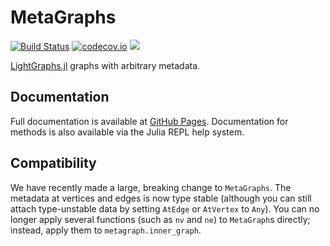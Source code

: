 # MetaGraphs

[![Build Status](https://travis-ci.org/JuliaGraphs/MetaGraphs.jl.svg?branch=master)](https://travis-ci.org/JuliaGraphs/MetaGraphs.jl)
[![codecov.io](http://codecov.io/github/JuliaGraphs/MetaGraphs.jl/coverage.svg?branch=master)](http://codecov.io/github/JuliaGraphs/MetaGraphs.jl?branch=master)
[![](https://img.shields.io/badge/docs-latest-blue.svg)](https://juliagraphs.github.io/MetaGraphs.jl/latest)

[LightGraphs.jl](https://github.com/JuliaGraphs/LightGraphs.jl) graphs with arbitrary metadata.

## Documentation
Full documentation is available at [GitHub Pages](https://juliagraphs.github.io/MetaGraphs.jl/latest).
Documentation for methods is also available via the Julia REPL help system.

## Compatibility
We have recently made a large, breaking change to `MetaGraphs`. The metadata at
vertices and edges is now type stable (although you can still attach
type-unstable data by setting `AtEdge` or `AtVertex` to `Any`). You can no
longer apply several functions (such as `nv` and `ne`) to `MetaGraph`s directly;
instead, apply them to `metagraph.inner_graph`.
